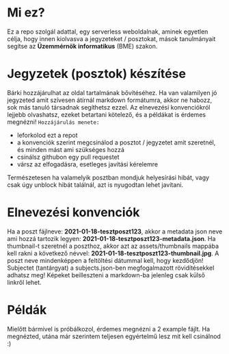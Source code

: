 # Mi ez?

Ez a repo szolgál adattal, egy serverless weboldalnak, aminek egyetlen célja, hogy innen kiolvasva a jegyzeteket / posztokat, mások tanulmányait segítse az **Üzemmérnök informatikus** (BME) szakon.

# Jegyzetek (posztok) készítése

Bárki hozzájárulhat az oldal tartalmának bővítéséhez. Ha van valamilyen jó jegyzeted amit szívesen átírnál markdown formátumra, akkor ne habozz, sok más tanuló társadnak segíthetsz ezzel. Az elnevezési konvenciókról lejjebb olvashatsz, ezeket betartani kötelező, és a példákat is érdemes megnézni!
`Hozzájárulás menete:`

- leforkolod ezt a repot
- a konvenciók szerint megcsinálod a posztot / jegyzetet amit szeretnél, és minden mást ami szükséges hozzá
- csinálsz githubon egy pull requestet
- vársz az elfogadásra, esetleges javítási kérelemre

Természetesen ha valamelyik posztban mondjuk helyesírási hibát, vagy csak úgy unblock hibát találnál, azt is nyugodtan lehet javítani.

# Elnevezési konvenciók

Ha a poszt fájlneve: **2021-01-18-tesztposzt123**, akkor a metadata json neve ami hozzá tartozik legyen: **2021-01-18-tesztposzt123-metadata.json**. Ha thumbnail-t szeretnél a poszthoz, akkor azt az assets/thumbnails mappába kell rakni a következő névvel: **2021-01-18-tesztposzt123-thumbnail.jpg**.
A poszt neve mindenképpen a feltöltési dátummal kell, hogy kezdődjön!
Subjectet (tantárgyat) a subjects.json-ben megfogalmazott rövidítésekkel adhatsz meg!
Képeket beilleszteni a markdown-ba jelenleg csak külső linkről lehet.

# Példák

Mielőtt bármivel is próbálkozol, érdemes megnézni a 2 example fájlt. Ha megnézted, utána már szerintem teljesen egyértelmű lesz mit kell csinálnod :)
